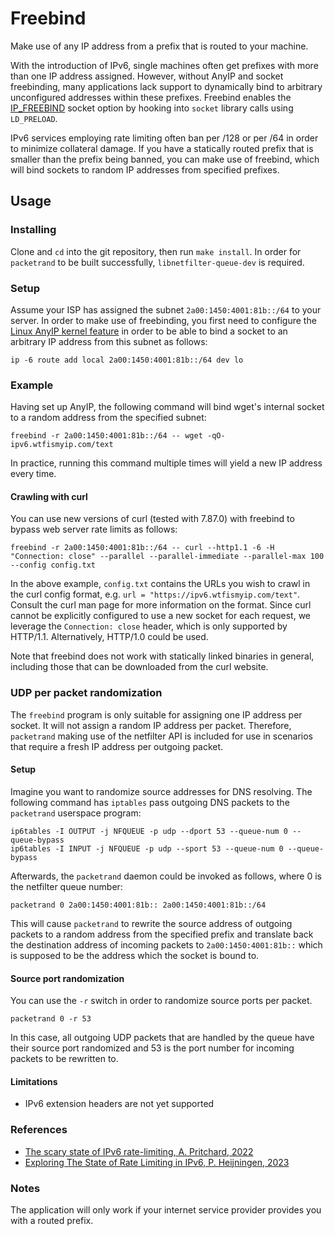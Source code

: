 # Freebind
Make use of any IP address from a prefix that is routed to your machine.

With the introduction of IPv6, single machines often get prefixes with more than one IP address assigned. However, without AnyIP and socket freebinding, many applications lack support to dynamically bind to arbitrary unconfigured addresses within these prefixes. Freebind enables the [IP\_FREEBIND](http://man7.org/linux/man-pages/man7/ip.7.html) socket option by hooking into `socket` library calls using `LD_PRELOAD`.

IPv6 services employing rate limiting often ban per /128 or per /64 in order to minimize collateral damage. If you have a statically routed prefix that is smaller than the prefix being banned, you can make use of freebind, which will bind sockets to random IP addresses from specified prefixes.

## Usage
### Installing
Clone and `cd` into the git repository, then run `make install`. In order for `packetrand` to be built successfully, `libnetfilter-queue-dev` is required.
### Setup
Assume your ISP has assigned the subnet `2a00:1450:4001:81b::/64` to your server. In order to make use of freebinding, you first need to configure the [Linux AnyIP kernel feature](https://git.kernel.org/cgit/linux/kernel/git/torvalds/linux.git/commit/?id=ab79ad14a2d51e95f0ac3cef7cd116a57089ba82) in order to be able to bind a socket to an arbitrary IP address from this subnet as follows:

```
ip -6 route add local 2a00:1450:4001:81b::/64 dev lo
```

### Example
Having set up AnyIP, the following command will bind wget's internal socket to a random address from the specified subnet:
```
freebind -r 2a00:1450:4001:81b::/64 -- wget -qO- ipv6.wtfismyip.com/text
```
In practice, running this command multiple times will yield a new IP address every time.

#### Crawling with curl
You can use new versions of curl (tested with 7.87.0) with freebind to bypass web server rate limits as follows:
```
freebind -r 2a00:1450:4001:81b::/64 -- curl --http1.1 -6 -H "Connection: close" --parallel --parallel-immediate --parallel-max 100 --config config.txt
```
In the above example, `config.txt` contains the URLs you wish to crawl in the curl config format, e.g. `url = "https://ipv6.wtfismyip.com/text"`. Consult the curl man page for more information on the format. Since curl cannot be explicitly configured to use a new socket for each request, we leverage the `Connection: close` header, which is only supported by HTTP/1.1. Alternatively, HTTP/1.0 could be used.

Note that freebind does not work with statically linked binaries in general, including those that can be downloaded from the curl website.

### UDP per packet randomization
The `freebind` program is only suitable for assigning one IP address per socket. It will not assign a random IP address per packet. Therefore, `packetrand` making use of the netfilter API is included for use in scenarios that require a fresh IP address per outgoing packet.

#### Setup
Imagine you want to randomize source addresses for DNS resolving. The following command has `iptables` pass outgoing DNS packets to the `packetrand` userspace program:
```
ip6tables -I OUTPUT -j NFQUEUE -p udp --dport 53 --queue-num 0 --queue-bypass
ip6tables -I INPUT -j NFQUEUE -p udp --sport 53 --queue-num 0 --queue-bypass
```
Afterwards, the `packetrand` daemon could be invoked as follows, where 0 is the netfilter queue number:
```
packetrand 0 2a00:1450:4001:81b:: 2a00:1450:4001:81b::/64
```
This will cause `packetrand` to rewrite the source address of outgoing packets to a random address from the specified prefix and translate back the destination address of incoming packets to `2a00:1450:4001:81b::` which is supposed to be the address which the socket is bound to.

#### Source port randomization
You can use the `-r` switch in order to randomize source ports per packet.
```
packetrand 0 -r 53
```
In this case, all outgoing UDP packets that are handled by the queue have their source port randomized and 53 is the port number for incoming packets to be rewritten to.

#### Limitations
- IPv6 extension headers are not yet supported

### References
- [The scary state of IPv6 rate-limiting, A. Pritchard, 2022](https://adam-p.ca/blog/2022/02/ipv6-rate-limiting/)
- [Exploring The State of Rate Limiting in IPv6, P. Heijningen, 2023](http://essay.utwente.nl/96014/1/van%20Heijningen_BA_EEMCS.pdf)

### Notes
The application will only work if your internet service provider provides you with a routed prefix.
